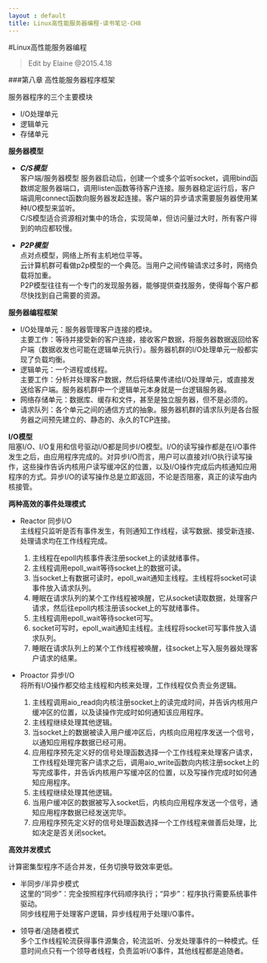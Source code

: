 ```yaml
---
layout : default
title: Linux高性能服务器编程-读书笔记-CH8
---
```

#Linux高性能服务器编程    
 > Edit by Elaine @2015.4.18
 
###第八章 高性能服务器程序框架

服务器程序的三个主要模块  
* I/O处理单元    
* 逻辑单元   
* 存储单元   

**服务器模型**    

* ***C/S模型***   
	客户端/服务器模型
	服务器启动后，创建一个或多个监听socket，调用bind函数绑定服务器端口，调用listen函数等待客户连接。服务器稳定运行后，客户端调用connect函数向服务器发起连接。客户端的异步请求需要服务器使用某种I/O模型来监听。  
	C/S模型适合资源相对集中的场合，实现简单，但访问量过大时，所有客户得到的响应都较慢。  
	
* ***P2P模型***  
	点对点模型，网络上所有主机地位平等。  
	云计算机群可看做p2p模型的一个典范。当用户之间传输请求过多时，网络负载将加重。  
	P2P模型往往有一个专门的发现服务器，能够提供查找服务，使得每个客户都尽快找到自己需要的资源。    
	
**服务器编程框架**    

* I/O处理单元：服务器管理客户连接的模块。  
	主要工作：等待并接受新的客户连接，接收客户数据，将服务器数据返回给客户端（数据收发也可能在逻辑单元执行）。服务器机群的I/O处理单元一般都实现了负载均衡。  
* 逻辑单元：一个进程或线程。  
	主要工作：分析并处理客户数据，然后将结果传递给I/O处理单元，或直接发送给客户端。服务器机群中一个逻辑单元本身就是一台逻辑服务器。    
* 网络存储单元：数据库、缓存和文件，甚至是独立服务器，但不是必须的。   
* 请求队列：各个单元之间的通信方式的抽象。服务器机群的请求队列是各台服务器之间预先建立的、静态的、永久的TCP连接。

**I/O模型**  
阻塞I/O、I/O复用和信号驱动I/O都是同步I/O模型。I/O的读写操作都是在I/O事件发生之后，由应用程序完成的。对异步I/O而言，用户可以直接对I/O执行读写操作，这些操作告诉内核用户读写缓冲区的位置，以及I/O操作完成后内核通知应用程序的方式。异步I/O的读写操作总是立即返回，不论是否阻塞，真正的读写由内核接管。  

**两种高效的事件处理模式**  

* Reactor  同步I/O   
	主线程只监听是否有事件发生，有则通知工作线程，读写数据、接受新连接、处理请求均在工作线程完成。  
	1. 主线程在epoll内核事件表注册socket上的读就绪事件。  
	2. 主线程调用epoll_wait等待socket上的数据可读。  
	3. 当socket上有数据可读时，epoll_wait通知主线程。主线程将socket可读事件放入请求队列。  
	4. 睡眠在请求队列的某个工作线程被唤醒，它从socket读取数据，处理客户请求，然后往epoll内核注册该socket上的写就绪事件。  
	5. 主线程调用epoll_wait等待socket可写。  
	6. socket可写时，epoll_wait通知主线程。主线程将socket可写事件放入请求队列。  
	7. 睡眠在请求队列上的某个工作线程被唤醒，往socket上写入服务器处理客户请求的结果。  
	  
* Proactor 异步I/O    
	将所有I/O操作都交给主线程和内核来处理，工作线程仅负责业务逻辑。  
	1. 主线程调用aio_read向内核注册socket上的读完成时间，并告诉内核用户缓冲区的位置，以及读操作完成时如何通知该应用程序。  
	2. 主线程继续处理其他逻辑。  
	3. 当socket上的数据被读入用户缓冲区后，内核向应用程序发送一个信号，以通知应用程序数据已经可用。  
	4. 应用程序预先定义好的信号处理函数选择一个工作线程来处理客户请求，工作线程处理完客户请求之后，调用aio_write函数向内核注册socket上的写完成事件，并告诉内核用户写缓冲区的位置，以及写操作完成时如何通知应用程序。  
	5. 主线程继续处理其他逻辑。  
	6. 当用户缓冲区的数据被写入socket后，内核向应用程序发送一个信号，通知应用程序数据已经发送完毕。
	7. 应用程序预先定义好的信号处理函数选择一个工作线程来做善后处理，比如决定是否关闭socket。  
	
**高效并发模式**   

计算密集型程序不适合并发，任务切换导致效率更低。    

* 半同步/半异步模式  
	这里的“同步”：完全按照程序代码顺序执行；“异步”：程序执行需要系统事件驱动。  
	同步线程用于处理客户逻辑，异步线程用于处理I/O事件。    
	
* 领导者/追随者模式  
	多个工作线程轮流获得事件源集合，轮流监听、分发处理事件的一种模式。任意时间点只有一个领导者线程，负责监听I/O事件，其他线程都是追随者。   
	


 
	
	 
	
	
	
	
	
	
	
	
	
	
	
	
	
	
	